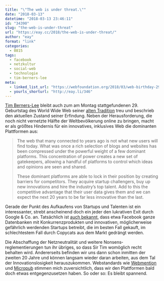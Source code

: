 ```yaml
---
title: "\"The web is under threat.\""
date: "2018-03-13"
datetime: "2018-03-13 23:46:11"
id: "34390"
slug: "the-web-is-under-threat"
url: "https://eay.cc/2018/the-web-is-under-threat/"
author: "eay"
format: "link"
categories:
  - 0815
tags:
  - facebook
  - netzkultur
  - social-web
  - technologie
  - tim-berners-lee
meta:
  - linked_list_url: "https://webfoundation.org/2018/03/web-birthday-29/"
  - yourls_shorturl: "http://eay.li/346"
---
```


[Tim Berners-Lee](https://de.wikipedia.org/wiki/Tim_Berners-Lee) bleibt auch zum am Montag stattgefundenen 29. Geburtstag des World Wide Web seiner [alten Tradition](https://eay.cc/2014/das-world-wide-web-ist-heute-25-jahre-alt-geworden/) treu und beschrieb den aktuellen Zustand seiner Erfindung. Neben der Herausforderung, die noch nicht vernetzte Hälfte der Weltbevölkerung online zu bringen, macht er als größtes Hindernis für ein innovatives, inklusives Web die dominanten Plattformen aus:

> The web that many connected to years ago is not what new users will find today. What was once a rich selection of blogs and websites has been compressed under the powerful weight of a few dominant platforms. This concentration of power creates a new set of gatekeepers, allowing a handful of platforms to control which ideas and opinions are seen and shared.
> 
> These dominant platforms are able to lock in their position by creating barriers for competitors. They acquire startup challengers, buy up new innovations and hire the industry’s top talent. Add to this the competitive advantage that their user data gives them and we can expect the next 20 years to be far less innovative than the last.

Gerade der Punkt des Aufkaufens von Startups und Talenten ist ein interessanter, strebt anscheinend doch ein jeder den lukrativen Exit durch Google & Co. an. Tatsächlich ist [auch bekannt](https://www.wsj.com/articles/the-new-copycats-how-facebook-squashes-competition-from-startups-1502293444), dass etwa Facebook ganze Datenbanken mit Konkurrenzprodukten und innovativen, möglicherweise gefährlich werdenden Startups betreibt, die im besten Fall gekauft, im schlechtestem Fall durch Copycats aus dem Markt gedrängt werden.

Die Abschaffung der Netzneutralität und weitere Nonsens­reglementierungen tun ihr übriges, so dass Sir Tim womöglich recht behalten wird. Andererseits befinden wir uns dann schon inmitten der zweiten 20 Jahre und können langsam wieder daran arbeiten, aus dem Tal der Innovations­losigkeit herauszukommen. Webstandards wie [Webmention](https://www.w3.org/TR/webmention/) und [Micropub](https://www.w3.org/TR/micropub/) stimmen mich zuversichtlich, dass wir den Plattformen bald doch etwas entgegen­zusetzen haben. So oder so: Es bleibt spannend.
